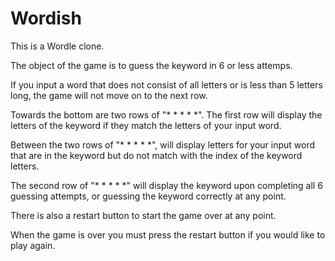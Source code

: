 # Wordish
This is a Wordle clone.

The object of the game is to guess the keyword in 6 or less attemps.

If you input a word that does not consist of all letters or is less than 5 letters long, the game will not move on to the next row.

Towards the bottom are two rows of "* * * * *". The first row will display the letters of the keyword if they match the letters of your input word.

Between the two rows of "* * * * *", will display letters for your input word that are in the keyword but do not match with the index of the keyword letters.

The second row of "* * * * *" will display the keyword upon completing all 6 guessing attempts, or guessing the keyword correctly at any point.

There is also a restart button to start the game over at any point.

When the game is over you must press the restart button if you would like to play again.
